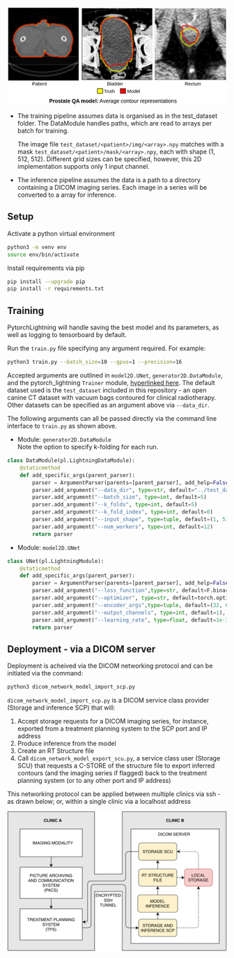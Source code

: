 <p align="center">
  <img src="readme_model_output.png" width="700">
</p>

* The training pipeline assumes data is organised as in the test_dataset folder. The DataModule handles paths, which are read to arrays per batch for training.  
 
  The image file `test_dataset/<patient>/img/<array>.npy` matches with a mask `test_dataset/<patient>/mask/<array>.npy`, each with shape (1, 512, 512). Different grid sizes can be specified, however, this 2D implementation supports only 1 input channel.
  
* The inference pipeline assumes the data is a path to a directory containing a DICOM imaging series. Each image in a series will be converted to a array for inference.

## Setup

Activate a python virtual environment
```bash
python3 -m venv env
source env/bin/activate
```
Install requirements via pip
```bash
pip install --upgrade pip
pip install -r requirements.txt
```

## Training

PytorchLightning will handle saving the best model and its parameters, as well as logging to tensorboard by default.

Run the `train.py` file specifying any argument required. For example:
```bash
python3 train.py --batch_size=10 --gpus=1 --precision=16
```

Accepted arguments are outlined in `model2D.UNet`, `generator2D.DataModule`, and the pytorch_lightning `Trainer` module, [hyperlinked here](https://pytorch-lightning.readthedocs.io/en/stable/_modules/pytorch_lightning/trainer/trainer.html). The default dataset used is the `test_dataset` included in this repository - an open canine CT dataset with vacuum bags contoured for clinical radiotherapy. Other datasets can be specified as an argument above via `--data_dir`.

The following arguments can all be passed directly via the command line interface to `train.py` as shown above.

* Module: `generator2D.DataModule`  
Note the option to specify k-folding for each run.
```python
class DataModule(pl.LightningDataModule):
    @staticmethod
    def add_specific_args(parent_parser):
        parser = ArgumentParser(parents=[parent_parser], add_help=False)
        parser.add_argument("--data_dir", type=str, default="../test_dataset")
        parser.add_argument("--batch_size", type=int, default=5)
        parser.add_argument("--k_folds", type=int, default=5)
        parser.add_argument("--k_fold_index", type=int, default=0)
        parser.add_argument("--input_shape", type=tuple, default=(1, 512, 512))
        parser.add_argument("--num_workers", type=int, default=12)
        return parser
```



* Module: `model2D.UNet` 
```python
class UNet(pl.LightningModule):
    @staticmethod
    def add_specific_args(parent_parser):
        parser = ArgumentParser(parents=[parent_parser], add_help=False)
        parser.add_argument("--loss_function",type=str, default=F.binary_cross_entropy_with_logits)
        parser.add_argument("--optimizer", type=str, default=torch.optim.Adam)
        parser.add_argument("--encoder_args",type=tuple, default=(32, 64, 128, 256, 512, 1024)),
        parser.add_argument("--output_channels", type=int, default=1),
        parser.add_argument("--learning_rate", type=float, default=1e-3)
        return parser

```


## Deployment - via a DICOM server
Deployment is acheived via the DICOM networking protocol and can be initiated via the command:
```bash
python3 dicom_network_model_import_scp.py
```

`dicom_network_model_import_scp.py` is a DICOM service class provider (Storage and inference SCP) that will:
  1. Accept storage requests for a DICOM imaging series, for instance, exported from a treatment planning system to the SCP port and IP address
  2. Produce inference from the model
  3. Create an RT Structure file
  4. Call `dicom_network_model_export_scu.py`, a service class user (Storage SCU) that requests a C-STORE of the structure file to export inferred contours (and the imaging series if flagged) back to the treatment planning system (or to any other port and IP address)

This networking protocol can be applied between multiple clinics via ssh - as drawn below; or, within a single clinic via a localhost address

<p align="center">
  <img src="readme_inference.png" width="700">
</p>

